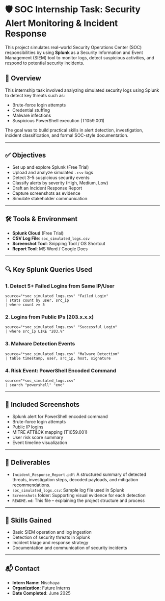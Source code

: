 # 🛡️ SOC Internship Task: Security Alert Monitoring & Incident Response

This project simulates real-world Security Operations Center (SOC) responsibilities by using **Splunk** as a Security Information and Event Management (SIEM) tool to monitor logs, detect suspicious activities, and respond to potential security incidents.

## 📌 Overview

This internship task involved analyzing simulated security logs using Splunk to detect key threats such as:
- Brute-force login attempts
- Credential stuffing
- Malware infections
- Suspicious PowerShell execution (T1059.001)

The goal was to build practical skills in alert detection, investigation, incident classification, and formal SOC-style documentation.

---

## ✅ Objectives

- Set up and explore Splunk (Free Trial)
- Upload and analyze simulated `.csv` logs
- Detect 3–5 suspicious security events
- Classify alerts by severity (High, Medium, Low)
- Draft an Incident Response Report
- Capture screenshots as evidence
- Simulate stakeholder communication

---

## 🛠️ Tools & Environment

- **Splunk Cloud** (Free Trial)
- **CSV Log File**: `soc_simulated_logs.csv`
- **Screenshot Tool**: Snipping Tool / OS Shortcut
- **Report Tool**: MS Word / Google Docs

---

## 🔍 Key Splunk Queries Used

### 1. Detect 5+ Failed Logins from Same IP/User
```spl
source="*soc_simulated_logs.csv" "Failed Login"
| stats count by user, src_ip
| where count >= 5
```

### 2. Logins from Public IPs (203.x.x.x)
```spl
source="*soc_simulated_logs.csv" "Successful Login"
| where src_ip LIKE "203.%"
```

### 3. Malware Detection Events
```spl
source="*soc_simulated_logs.csv" "Malware Detection"
| table timestamp, user, src_ip, host, signature
```

### 4. Risk Event: PowerShell Encoded Command
```spl
source="*soc_simulated_logs.csv"
| search "powershell" "enc"
```

---

## 📸 Included Screenshots

- Splunk alert for PowerShell encoded command
- Brute-force login attempts
- Public IP logins
- MITRE ATT&CK mapping (T1059.001)
- User risk score summary
- Event timeline visualization

---

## 📄 Deliverables

- `Incident_Response_Report.pdf`: A structured summary of detected threats, investigation steps, decoded payloads, and mitigation recommendations.
- `soc_simulated_logs.csv`: Sample log file used in Splunk
- `Screenshots` folder: Supporting visual evidence for each detection
- `README.md`: This file – explaining the project structure and process

---

## 🧠 Skills Gained

- Basic SIEM operation and log ingestion
- Detection of security threats in Splunk
- Incident triage and response strategy
- Documentation and communication of security incidents

---

## 📬 Contact

- **Intern Name:** Nischaya
- **Organization:** Future Interns
- **Date Completed:** June 2025